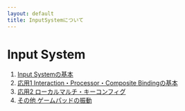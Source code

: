 ```yaml
---
layout: default
title: InputSystemについて
---
```


# Input System  

1. [Input Systemの基本](2_1_1_InputSystem/InputSystem0.md)  
2. [応用1 Interaction・Processor・Composite Bindingの基本](2_1_2_InputSystem/InputSystem0.md)   
3. [応用2 ローカルマルチ・キーコンフィグ](2_1_3_InputSystem/InputSystem0.md)   
4. [その他 ゲームパッドの振動](2_1_4_InputSystem/InputSystem0.md) 


